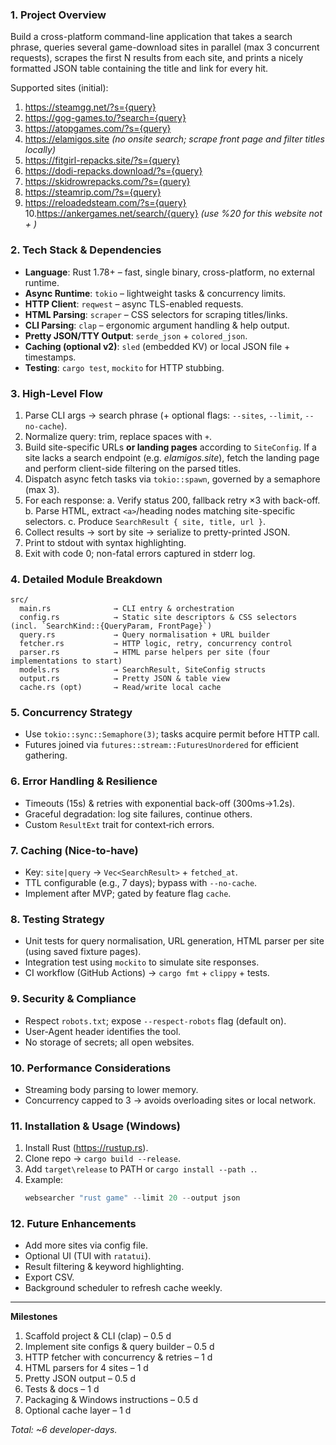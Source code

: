 ### 1. Project Overview
Build a cross-platform command-line application that takes a search phrase, queries several game-download sites in parallel (max 3 concurrent requests), scrapes the first N results from each site, and prints a nicely formatted JSON table containing the title and link for every hit.

Supported sites (initial):
1. https://steamgg.net/?s={query}
2. https://gog-games.to/?search={query}
3. https://atopgames.com/?s={query}
4. https://elamigos.site  *(no onsite search; scrape front page and filter titles locally)*
5. https://fitgirl-repacks.site/?s={query}
6. https://dodi-repacks.download/?s={query}
7. https://skidrowrepacks.com/?s={query}
8. https://steamrip.com/?s={query}
9. https://reloadedsteam.com/?s={query}
10.https://ankergames.net/search/{query}   *(use %20 for this website  not + )* 


### 2. Tech Stack & Dependencies
* **Language**: Rust 1.78+  – fast, single binary, cross-platform, no external runtime.
* **Async Runtime**: `tokio` – lightweight tasks & concurrency limits.
* **HTTP Client**: `reqwest` – async TLS-enabled requests.
* **HTML Parsing**: `scraper` – CSS selectors for scraping titles/links.
* **CLI Parsing**: `clap` – ergonomic argument handling & help output.
* **Pretty JSON/TTY Output**: `serde_json` + `colored_json`.
* **Caching (optional v2)**: `sled` (embedded KV) or local JSON file + timestamps.
* **Testing**: `cargo test`, `mockito` for HTTP stubbing.

### 3. High-Level Flow
1. Parse CLI args → search phrase (+ optional flags: `--sites`, `--limit`, `--no-cache`).
2. Normalize query: trim, replace spaces with `+`.
3. Build site-specific URLs **or landing pages** according to `SiteConfig`. If a site lacks a search endpoint (e.g. *elamigos.site*), fetch the landing page and perform client-side filtering on the parsed titles.
4. Dispatch async fetch tasks via `tokio::spawn`, governed by a semaphore (max 3).
5. For each response:
   a. Verify status 200, fallback retry ×3 with back-off.
   b. Parse HTML, extract `<a>`/heading nodes matching site-specific selectors.
   c. Produce `SearchResult { site, title, url }`.
6. Collect results → sort by site → serialize to pretty-printed JSON.
7. Print to stdout with syntax highlighting.
8. Exit with code 0; non-fatal errors captured in stderr log.

### 4. Detailed Module Breakdown
```
src/
  main.rs              → CLI entry & orchestration
  config.rs            → Static site descriptors & CSS selectors (incl. `SearchKind::{QueryParam, FrontPage}`)
  query.rs             → Query normalisation + URL builder
  fetcher.rs           → HTTP logic, retry, concurrency control
  parser.rs            → HTML parse helpers per site (four implementations to start)
  models.rs            → SearchResult, SiteConfig structs
  output.rs            → Pretty JSON & table view
  cache.rs (opt)       → Read/write local cache
```

### 5. Concurrency Strategy
* Use `tokio::sync::Semaphore(3)`; tasks acquire permit before HTTP call.
* Futures joined via `futures::stream::FuturesUnordered` for efficient gathering.

### 6. Error Handling & Resilience
* Timeouts (15s) & retries with exponential back-off (300ms→1.2s).
* Graceful degradation: log site failures, continue others.
* Custom `ResultExt` trait for context‐rich errors.

### 7. Caching (Nice-to-have)
* Key: `site|query` → `Vec<SearchResult>` + `fetched_at`.
* TTL configurable (e.g., 7 days); bypass with `--no-cache`.
* Implement after MVP; gated by feature flag `cache`.

### 8. Testing Strategy
* Unit tests for query normalisation, URL generation, HTML parser per site (using saved fixture pages).
* Integration test using `mockito` to simulate site responses.
* CI workflow (GitHub Actions) → `cargo fmt` + `clippy` + tests.

### 9. Security & Compliance
* Respect `robots.txt`; expose `--respect-robots` flag (default on).
* User-Agent header identifies the tool.
* No storage of secrets; all open websites.

### 10. Performance Considerations
* Streaming body parsing to lower memory.
* Concurrency capped to 3 → avoids overloading sites or local network.

### 11. Installation & Usage (Windows)
1. Install Rust (https://rustup.rs).
2. Clone repo → `cargo build --release`.
3. Add `target\release` to PATH or `cargo install --path .`.
4. Example:
   ```powershell
   websearcher "rust game" --limit 20 --output json
   ```

### 12. Future Enhancements
* Add more sites via config file.
* Optional UI (TUI with `ratatui`).
* Result filtering & keyword highlighting.
* Export CSV.
* Background scheduler to refresh cache weekly.

---

**Milestones**
1. Scaffold project & CLI (clap) – 0.5 d
2. Implement site configs & query builder – 0.5 d
3. HTTP fetcher with concurrency & retries – 1 d
4. HTML parsers for 4 sites – 1 d
5. Pretty JSON output – 0.5 d
6. Tests & docs – 1 d
7. Packaging & Windows instructions – 0.5 d
8. Optional cache layer – 1 d

_Total: ~6 developer-days._
